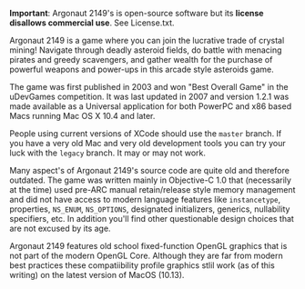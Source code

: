 **Important**: Argonaut 2149's is open-source software but its **license disallows commercial use**. See License.txt.

Argonaut 2149 is a game where you can join the lucrative trade of crystal mining! Navigate through deadly asteroid fields, do battle with menacing pirates and greedy scavengers, and gather wealth for the purchase of powerful weapons and power-ups in this arcade style asteroids game.

The game was first published in 2003 and won "Best Overall Game" in the uDevGames competition. It was last updated in 2007 and version 1.2.1 was made available as a Universal application for both PowerPC and x86 based Macs running Mac OS X 10.4 and later.

People using current versions of XCode should use the `master` branch. If you have a very old Mac and very old development tools you can try your luck with the `legacy` branch. It may or may not work.

Many aspect's of Argonaut 2149's source code are quite old and therefore outdated. The game was written mainly in  Objective-C 1.0 that (necessarily at the time) used pre-ARC manual retain/release style memory management and did not have access to modern language features like `instancetype`, properties, `NS_ENUM`, `NS_OPTIONS`, designated initializers, generics, nullability specifiers, etc. In addition you'll find other questionable design choices that are not excused by its age.

Argonaut 2149 features old school fixed-function OpenGL graphics that is not part of the modern OpenGL Core. Although they are far from modern best practices these compatiibility profile graphics stlil work (as of this writing) on the latest version of MacOS (10.13).

